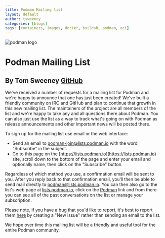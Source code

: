 ```yaml
---
title: Podman Mailing list
layout: default
author: tsweeney
categories: [blogs]
tags: [containers, images, docker, buildah, podman, oci]
---
```


![podman logo](../static/vectors/raw/podman.svg)

# Podman Mailing List

## By Tom Sweeney [GitHub](https://github.com/TomSweeneyRedhat)

We've received a number of requests for a mailing list for Podman and we're happy to announce that one has just been created! We've built a friendly community on IRC and GitHub and plan to continue that growth in this new mailing list. The maintainers of the project are all members of the list and we're happy to take any and all questions there about Podman. You can also just use the list as a way to track what's going on with Podman as release announcements and other important news will be posted there.

<!--truncate-->

To sign up for the mailing list use email or the web interface:

- Send an email to [podman-join@lists.podman.io](mailto:podman-join@lists.podman.io?subject=subscribe) with the word "Subscribe" in the subject.
- Go to this [page](https://lists.podman.io/admin/lists/podman.lists.podman.io/) on the [https://lists.podman.io](https://lists.podman.io) site, scroll down to the bottom of the page and enter your email and optionally name, then click on the "Subscribe" button.

Regardless of which method you use, a confirmation email will be sent to you. After you reply back to that confirmation email, you'll then be able to send mail directly to [podman@lists.podman.io](mailto:podman@lists.podman.io). You can then also go to the list's web page at [lists.podman.io](https://lists.podman.io), click on the [Podman](https://lists.podman.io/archives/list/podman@lists.podman.io/) link and from there you can see all of the past conversations on the list or manage your subscription.

Please note, if you have a bug that you'd like to report, it's best to report them [here](https://github.com/containers/podman/issues) by creating a "New issue" rather than sending an email to the list.

We hope over time this mailing list will be a friendly and useful tool for the entire Podman community.
